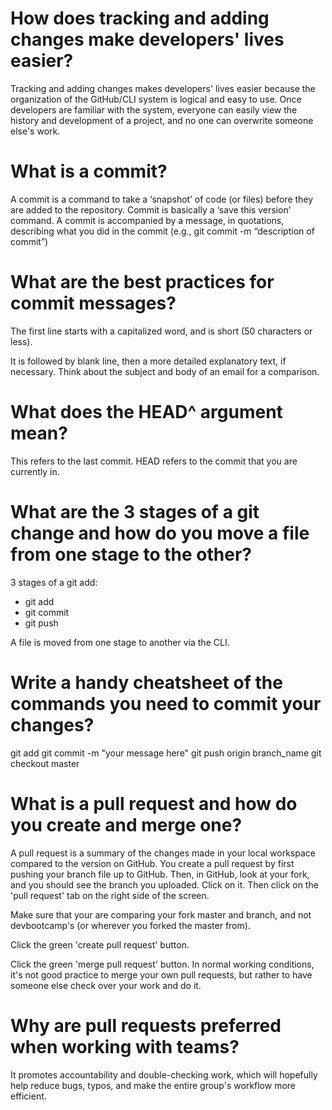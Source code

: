# How does tracking and adding changes make developers' lives easier?

Tracking and adding changes makes developers' lives easier because the organization of the GitHub/CLI system is logical and easy to use. Once developers are familiar with the system, everyone can easily view the history and development of a project, and no one can overwrite someone else's work.

# What is a commit?

A commit is a command to take a ‘snapshot’ of code (or files) before they are added to the repository. Commit is basically a ‘save this version’ command. A commit is accompanied by a message, in quotations, describing what you did in the commit (e.g., git commit -m “description of commit”)

# What are the best practices for commit messages?

The first line starts with a capitalized word, and is short (50 characters or less).

It is followed by blank line, then a more detailed explanatory text, if necessary. Think about the subject and body of an email for a comparison.

# What does the HEAD^ argument mean?

This refers to the last commit. HEAD refers to the commit that you are currently in.

# What are the 3 stages of a git change and how do you move a file from one stage to the other?

3 stages of a git add:
* git add
* git commit
* git push

A file is moved from one stage to another via the CLI.

# Write a handy cheatsheet of the commands you need to commit your changes?

git add
git commit -m "your message here"
git push origin branch_name
git checkout master

# What is a pull request and how do you create and merge one?

A pull request is a summary of the changes made in your local workspace compared to the version on GitHub. You create a pull request by first pushing your branch file up to GitHub. Then, in GitHub, look at your fork, and you should see the branch you uploaded. Click on it. Then click on the 'pull request' tab on the right side of the screen.

Make sure that your are comparing your fork master and branch, and not devbootcamp's (or wherever you forked the master from).

Click the green 'create pull request' button.

Click the green 'merge pull request' button. In normal working conditions, it's not good practice to merge your own pull requests, but rather to have someone else check over your work and do it.

# Why are pull requests preferred when working with teams?

It promotes accountability and double-checking work, which will hopefully help reduce bugs, typos, and make the entire group's workflow more efficient.
